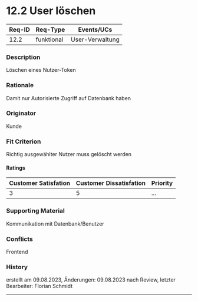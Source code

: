 # 12.2 User löschen 

| Req-ID | Req-Type | Events/UCs    |
|--------|----------|---------------|
| 12.2   |funktional|User-Verwaltung|

### Description
Löschen eines Nutzer-Token

### Rationale
Damit nur Autorisierte Zugriff auf Datenbank haben    

### Originator
Kunde

### Fit Criterion
Richtig ausgewählter Nutzer muss gelöscht werden

#### Ratings
| Customer Satisfation | Customer Dissatisfation | Priority |
|----------------------|-------------------------|----------|
| 3                    | 5                       | ...      |

### Supporting Material
Kommunikation mit Datenbank/Benutzer

### Conflicts
Frontend

### History
erstellt am 09.08.2023, Änderungen: 09.08.2023 nach Review, letzter Bearbeiter: Florian Schmidt

---
